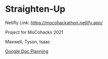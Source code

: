 # Straighten-Up

Netifly Link: https://mocohackathon.netlify.app/

Project for MoCohacks 2021

Maxwell, Tyson, Isaac

[Google Doc Planning](https://docs.google.com/document/d/1wUQjZbIelQhmS-Drdh7IwKtTphBF9Q1fNObh1E2gbds/edit)
